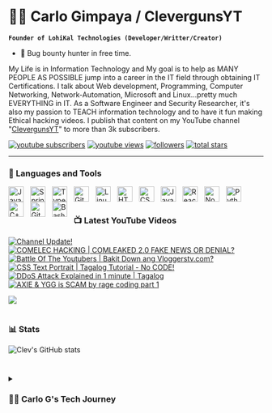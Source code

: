 # 🏄‍♂️ Carlo Gimpaya / ClevergunsYT

**`Founder of LohiKal Technologies (Developer/Writter/Creator)`**
- 🔏 Bug bounty hunter in free time.

My Life is in Information Technology and My goal is to help as MANY PEOPLE AS POSSIBLE jump into a career in the IT field through obtaining IT Certifications. I talk about Web development, Programming, Computer Networking, Network-Automation, Microsoft and Linux...pretty much EVERYTHING in IT. As a Software Engineer and Security Researcher, it's also my passion to TEACH information technology and to have it fun making Ethical hacking videos. I publish that content on my YouTube channel "[ClevergunsYT][youtube]" to more than 3k subscribers.


 <p align="left">
      <a href="https://www.youtube.com/c/fknight?sub_confirmation=1">
         <img alt="youtube subscribers" title="Subscribe to my YouTube channel" src="https://custom-icon-badges.demolab.com/youtube/channel/subscribers/UCZ9BZTDjQasTl6CHxhwBcIg?color=%23E05D44&label=SUBSCRIBE&logo=video&logoColor=white&style=for-the-badge&labelColor=CE4630"/></a> 
 
   <a href="https://www.youtube.com/c/ClevergunsYT">
         <img alt="youtube views" title="YouTube views" src="https://custom-icon-badges.demolab.com/youtube/channel/views/UCZ9BZTDjQasTl6CHxhwBcIg?color=%23E1AD0E&logo=eye&logoColor=white&style=for-the-badge&labelColor=C79600"/></a> 
      <a href="https://github.com/cleverguns?tab=followers">
         <img alt="followers" title="Follow me on Github" src="https://custom-icon-badges.demolab.com/github/followers/cleverguns?color=236ad3&labelColor=1155ba&style=for-the-badge&logo=person-add&label=Follow&logoColor=white"/></a>
      <a href="https://github.com/cleverguns?tab=followers?tab=repositories&sort=stargazers">
         <img alt="total stars" title="Total stars on GitHub" src="https://custom-icon-badges.demolab.com/github/stars/Cleverguns?color=55960c&style=for-the-badge&labelColor=488207&logo=star"/></a>
   </p>

---



### 🧰 Languages and Tools

<img align="left" alt="Java" width="30px" style="padding-right:10px;" src="https://cdn.jsdelivr.net/gh/devicons/devicon/icons/java/java-original.svg"/>
<img align="left" alt="Spring" width="30px" style="padding-right:10px;" src="https://cdn.jsdelivr.net/gh/devicons/devicon/icons/spring/spring-original.svg" />
<img align="left" alt="TypeScript" width="30px" style="padding-right:10px;" src="https://cdn.jsdelivr.net/gh/devicons/devicon/icons/typescript/typescript-plain.svg" />
<img align="left" alt="Git" width="30px" style="padding-right:10px;" src="https://cdn.jsdelivr.net/gh/devicons/devicon/icons/git/git-original.svg" />
<img align="left" alt="Linux" width="30px" style="padding-right:10px;" src="https://cdn.jsdelivr.net/gh/devicons/devicon/icons/linux/linux-original.svg" />
<img align="left" alt="HTML" width="30px" style="padding-right:10px;" src="https://cdn.jsdelivr.net/gh/devicons/devicon/icons/html5/html5-plain.svg" />
<img align="left" alt="CSS" width="30px" style="padding-right:10px;" src="https://cdn.jsdelivr.net/gh/devicons/devicon/icons/css3/css3-plain.svg" />
<img align="left" alt="JavaScript" width="30px" style="padding-right:10px;" src="https://cdn.jsdelivr.net/gh/devicons/devicon/icons/javascript/javascript-plain.svg" />
<img align="left" alt="React" width="30px" style="padding-right:10px;" src="https://cdn.jsdelivr.net/gh/devicons/devicon/icons/react/react-original.svg" />
<img align="left" alt="NodeJS" width="30px" style="padding-right:10px;" src="https://cdn.jsdelivr.net/gh/devicons/devicon/icons/nodejs/nodejs-original.svg" />
<img align="left" alt="Python" width="30px" style="padding-right:10px;" src="https://cdn.jsdelivr.net/gh/devicons/devicon/icons/python/python-plain.svg" />
<img align="left" alt="C++" width="30px" style="padding-right:10px;" src="https://cdn.jsdelivr.net/gh/devicons/devicon/icons/cplusplus/cplusplus-line.svg" />
<img align="left" alt="GitHub" width="30px" style="padding-right:10px;" src="https://cdn.jsdelivr.net/gh/devicons/devicon/icons/github/github-original.svg" />
<img align="left" alt="Bash" width="30px" style="padding-right:10px;" src="https://cdn.jsdelivr.net/gh/devicons/devicon/icons/bash/bash-original.svg" />
<br />

#

### 📺 Latest YouTube Videos

<!-- BEGIN YOUTUBE-CARDS -->
[![Channel Update!](https://ytcards.demolab.com/?id=14u49_GDVLk&title=Channel+Update%21&lang=en&timestamp=1647623160&background_color=%230d1117&title_color=%23ffffff&stats_color=%23dedede&width=250 "Channel Update!")](https://www.youtube.com/watch?v=14u49_GDVLk)
[![COMELEC HACKING | COMLEAKED 2.0 FAKE NEWS OR DENIAL?](https://ytcards.demolab.com/?id=7iR-zqJcXf4&title=COMELEC+HACKING+%7C+COMLEAKED+2.0+FAKE+NEWS+OR+DENIAL%3F&lang=en&timestamp=1642163413&background_color=%230d1117&title_color=%23ffffff&stats_color=%23dedede&width=250 "COMELEC HACKING | COMLEAKED 2.0 FAKE NEWS OR DENIAL?")](https://www.youtube.com/watch?v=7iR-zqJcXf4)
[![Battle Of The Youtubers | Bakit Down ang Vloggerstv.com?](https://ytcards.demolab.com/?id=wh9Bewitk1o&title=Battle+Of+The+Youtubers+%7C+Bakit+Down+ang+Vloggerstv.com%3F&lang=en&timestamp=1640873789&background_color=%230d1117&title_color=%23ffffff&stats_color=%23dedede&width=250 "Battle Of The Youtubers | Bakit Down ang Vloggerstv.com?")](https://www.youtube.com/watch?v=wh9Bewitk1o)
[![CSS Text Portrait | Tagalog Tutorial - No CODE!](https://ytcards.demolab.com/?id=5l0PvYmWSzY&title=CSS+Text+Portrait+%7C+Tagalog+Tutorial+-+No+CODE%21&lang=en&timestamp=1637426277&background_color=%230d1117&title_color=%23ffffff&stats_color=%23dedede&width=250 "CSS Text Portrait | Tagalog Tutorial - No CODE!")](https://www.youtube.com/watch?v=5l0PvYmWSzY)
[![DDoS Attack Explained  in 1 minute | Tagalog](https://ytcards.demolab.com/?id=VQPomxfNDvA&title=DDoS+Attack+Explained++in+1+minute+%7C+Tagalog&lang=en&timestamp=1635321611&background_color=%230d1117&title_color=%23ffffff&stats_color=%23dedede&width=250 "DDoS Attack Explained  in 1 minute | Tagalog")](https://www.youtube.com/watch?v=VQPomxfNDvA)
[![AXIE & YGG is SCAM by rage coding part 1](https://ytcards.demolab.com/?id=BunqvFoF7Os&title=AXIE+%26+YGG+is+SCAM+by+rage+coding+part+1&lang=en&timestamp=1632175884&background_color=%230d1117&title_color=%23ffffff&stats_color=%23dedede&width=250 "AXIE & YGG is SCAM by rage coding part 1")](https://www.youtube.com/watch?v=BunqvFoF7Os)
<!-- END YOUTUBE-CARDS -->

[<img src="https://custom-icon-badges.demolab.com/badge/-Subscribe%20For%20More-red?style=for-the-badge&logo=video&logoColor=white"/>](https://www.youtube.com/c/ClevergunsYT/?sub_confirmation=1)

#

### 📊 Stats

![Clev's GitHub stats](https://github-readme-stats.vercel.app/api?username=cleverguns&show_icons=true&theme=gruvbox)

<!-- ![GitHub Streak](https://streak-stats.demolab.com?user=ForrestKnight&theme=gruvbox&border_radius=4.5) -->

#

<details> 
 <summary><h3>👨‍💻 Carlo G's Tech Journey</h3></summary>
   Dependable and goal-oriented IT with 5+ years of experience maintaining in-house IT systems and providing comprehensive customer support. Now I enjoy teaching courses in Software Development, Database Systems Engineer , Network and DB administrator and Cyber Security

[website]: https://fnhs-evoting.com/
[youtube]: https://www.youtube.com/c/ClevergunsYT/
